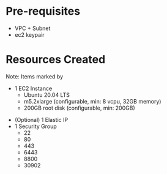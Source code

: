 # Pre-requisites
* VPC + Subnet
* ec2 keypair

# Resources Created

Note: Items marked by
* 1 EC2 Instance
  - Ubuntu 20.04 LTS
  - m5.2xlarge  (configurable, min: 8 vcpu, 32GB memory)
  - 200GB root disk (configurable, min: 200GB)
- (Optional) 1 Elastic IP
- 1 Security Group
  - 22
  - 80
  - 443
  - 6443
  - 8800
  - 30902


